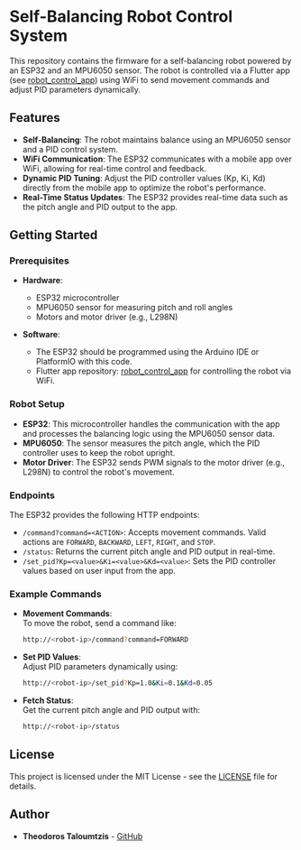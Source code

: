 # Self-Balancing Robot Control System

This repository contains the firmware for a self-balancing robot powered by an ESP32 and an MPU6050 sensor. The robot is controlled via a Flutter app (see [robot_control_app](https://github.com/theodorostaloumtzis/robot_control_app)) using WiFi to send movement commands and adjust PID parameters dynamically.

## Features

- **Self-Balancing**: The robot maintains balance using an MPU6050 sensor and a PID control system.
- **WiFi Communication**: The ESP32 communicates with a mobile app over WiFi, allowing for real-time control and feedback.
- **Dynamic PID Tuning**: Adjust the PID controller values (Kp, Ki, Kd) directly from the mobile app to optimize the robot's performance.
- **Real-Time Status Updates**: The ESP32 provides real-time data such as the pitch angle and PID output to the app.

## Getting Started

### Prerequisites

- **Hardware**:
  - ESP32 microcontroller
  - MPU6050 sensor for measuring pitch and roll angles
  - Motors and motor driver (e.g., L298N)
  
- **Software**:
  - The ESP32 should be programmed using the Arduino IDE or PlatformIO with this code.
  - Flutter app repository: [robot_control_app](https://github.com/theodorostaloumtzis/robot_control_app) for controlling the robot via WiFi.

### Robot Setup

- **ESP32**: This microcontroller handles the communication with the app and processes the balancing logic using the MPU6050 sensor data.
- **MPU6050**: The sensor measures the pitch angle, which the PID controller uses to keep the robot upright.
- **Motor Driver**: The ESP32 sends PWM signals to the motor driver (e.g., L298N) to control the robot's movement.

### Endpoints

The ESP32 provides the following HTTP endpoints:

- `/command?command=<ACTION>`: Accepts movement commands. Valid actions are `FORWARD`, `BACKWARD`, `LEFT`, `RIGHT`, and `STOP`.
- `/status`: Returns the current pitch angle and PID output in real-time.
- `/set_pid?Kp=<value>&Ki=<value>&Kd=<value>`: Sets the PID controller values based on user input from the app.

### Example Commands

- **Movement Commands**:  
  To move the robot, send a command like:
  ```bash
  http://<robot-ip>/command?command=FORWARD
  ```
  
- **Set PID Values**:  
  Adjust PID parameters dynamically using:
  ```bash
  http://<robot-ip>/set_pid?Kp=1.0&Ki=0.1&Kd=0.05
  ```

- **Fetch Status**:  
  Get the current pitch angle and PID output with:
  ```bash
  http://<robot-ip>/status
  ```

## License

This project is licensed under the MIT License - see the [LICENSE](LICENSE) file for details.

## Author

- **Theodoros Taloumtzis** - [GitHub](https://github.com/theodorostaloumtzis)

